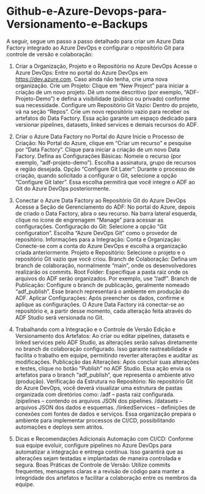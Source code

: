 # Github-e-Azure-Devops-para-Versionamento-e-Backups

A seguir, segue um passo a passo detalhado para criar um Azure Data Factory integrado ao Azure DevOps e configurar o repositório Git para controle de versão e colaboração:

1. Criar a Organização, Projeto e o Repositório no Azure DevOps
Acesse o Azure DevOps:
Entre no portal do Azure DevOps em https://dev.azure.com.
Caso ainda não tenha, crie uma nova organização.
Crie um Projeto:
Clique em “New Project” para iniciar a criação de um novo projeto.
Dê um nome descritivo (por exemplo, “ADF-Projeto-Demo”) e defina a visibilidade (público ou privado) conforme sua necessidade.
Configure um Repositório Git Vazio:
Dentro do projeto, vá na seção “Repos”.
Crie um novo repositório vazio para receber os artefatos do Data Factory.
Essa ação garante um espaço dedicado para versionar pipelines, datasets, linked services e demais recursos do ADF.

2. Criar o Azure Data Factory no Portal do Azure
Inicie o Processo de Criação:
No Portal do Azure, clique em “Criar um recurso” e pesquise por “Data Factory”.
Clique para iniciar a criação de um novo Data Factory.
Defina as Configurações Básicas:
Nomeie o recurso (por exemplo, “adf-projeto-demo”).
Escolha a assinatura, grupo de recursos e região desejada.
Opção “Configure Git Later”:
Durante o processo de criação, quando solicitado a configurar o Git, selecione a opção “Configure Git later”.
Essa escolha permitirá que você integre o ADF ao Git do Azure DevOps posteriormente.

3. Conectar o Azure Data Factory ao Repositório Git do Azure DevOps
Acesse a Seção de Gerenciamento do ADF:
No portal do Azure, depois de criado o Data Factory, abra o seu recurso.
Na barra lateral esquerda, clique no ícone de engrenagem “Manage” para acessar as configurações.
Configuração do Git:
Selecione a opção “Git configuration”.
Escolha “Azure DevOps Git” como o provedor de repositório.
Informações para a Integração:
Conta e Organização: Conecte-se com a conta do Azure DevOps e escolha a organização criada anteriormente.
Projeto e Repositório: Selecione o projeto e o repositório Git vazio que você criou.
Branch de Colaboração: Defina um branch de colaboração, normalmente “main”, onde os desenvolvedores realizarão os commits.
Root Folder: Especifique a pasta raiz onde os arquivos do ADF serão organizados. Por exemplo, use “/adf”.
Branch de Publicação: Configure o branch de publicação, geralmente nomeado “adf_publish”. Esse branch representará o ambiente em produção do ADF.
Aplicar Configurações:
Após preencher os dados, confirme e aplique as configurações.
O Azure Data Factory irá conectar-se ao repositório e, a partir desse momento, cada alteração feita através do ADF Studio será versionada no Git.

4. Trabalhando com a Integração e o Controle de Versão
Edição e Versionamento dos Artefatos:
Ao criar ou editar pipelines, datasets e linked services pelo ADF Studio, as alterações serão salvas diretamente no branch de colaboração configurado.
Isso garante rastreabilidade e facilita o trabalho em equipe, permitindo reverter alterações e auditar as modificações.
Publicação das Alterações:
Após concluir suas alterações e testes, clique no botão “Publish” no ADF Studio.
Essa ação envia os artefatos para o branch “adf_publish”, que representa o ambiente ativo (produção).
Verificação da Estrutura no Repositório:
No repositório Git do Azure DevOps, você deverá visualizar uma estrutura de pastas organizada com diretórios como:
/adf – pasta raiz configurada.
/pipelines – contendo os arquivos JSON dos pipelines.
/datasets – arquivos JSON dos dados e esquemas.
/linkedServices – definições de conexões com fontes de dados e serviços.
Essa organização prepara o ambiente para implementar processos de CI/CD, possibilitando automações e deploys sem atritos.

5. Dicas e Recomendações Adicionais
Automação com CI/CD: Conforme sua equipe evoluir, configure pipelines no Azure DevOps para automatizar a integração e entrega contínua. Isso garantirá que as alterações sejam testadas e implantadas de maneira controlada e segura.
Boas Práticas de Controle de Versão: Utilize commits frequentes, mensagens claras e a revisão de código para manter a integridade dos artefatos e facilitar a colaboração entre os membros da equipe.
